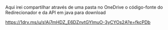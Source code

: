 Aqui irei compartilhar através de uma pasta no OneDrive o código-fonte do Redirecionador e da API em java para download

https://1drv.ms/u/s!Aj7mHDZ_E6DZnvtGYlmuO-3yCYOs2A?e=fkcPDb
